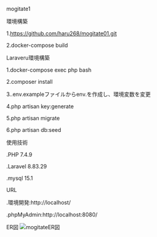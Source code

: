 mogitate1

環境構築

1.https://github.com/haru268/mogitate01.git

2.docker-compose build

Laraveru環境構築 

1.docker-compose exec php bash 

2.composer install 

3..env.exampleファイルからenv.を作成し、環境変数を変更 

4.php artisan key:generate 

5.php artisan migrate 

6.php artisan db:seed

使用技術 

.PHP 7.4.9 

.Laravel 8.83.29 

.mysql 15.1

URL 

.環境開発:http://localhost/ 

.phpMyAdmin:http://localhost:8080/ 

ER図
![mogitateER図](https://github.com/user-attachments/assets/6f9f4007-4704-4469-bfaf-765c0c0e0d96)
